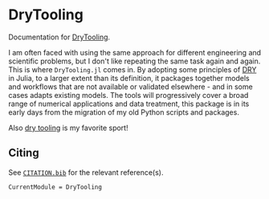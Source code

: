 # DryTooling

Documentation for [DryTooling](https://github.com/wallytutor/DryTooling.jl).

I am often faced with using the same approach for different engineering and scientific problems,
but I don't like repeating the same task again and again. This is where `DryTooling.jl` comes in.
By adopting some principles of [DRY](https://en.wikipedia.org/wiki/Don%27t_repeat_yourself) in
Julia, to a larger extent than its definition, it packages together models and workflows that are
not available or validated elsewhere - and in some cases adapts existing models. The tools will
progressively cover a broad range of numerical applications and data treatment, this package is in
its early days from the migration of my old Python scripts and packages.

Also [dry tooling](https://fr.wikipedia.org/wiki/Dry-tooling) is my favorite sport!

## Citing

See [`CITATION.bib`](CITATION.bib) for the relevant reference(s).

```@meta
CurrentModule = DryTooling
```

```@index
```

